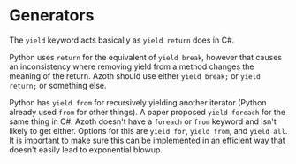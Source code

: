 # Generators

The `yield` keyword acts basically as `yield return` does in C#.

Python uses `return` for the equivalent of `yield break`, however that causes an inconsistency where
removing yield from a method changes the meaning of the return. Azoth should use either `yield
break;` or `yield return;` or something else.

Python has `yield from` for recursively yielding another iterator (Python already used `from` for
other things). A paper proposed `yield foreach` for the same thing in C#. Azoth doesn't have a
`foreach` or `from` keyword and isn't likely to get either. Options for this are `yield for`, `yield
from`, and `yield all`. It is important to make sure this can be implemented in an efficient way
that doesn't easily lead to exponential blowup.
